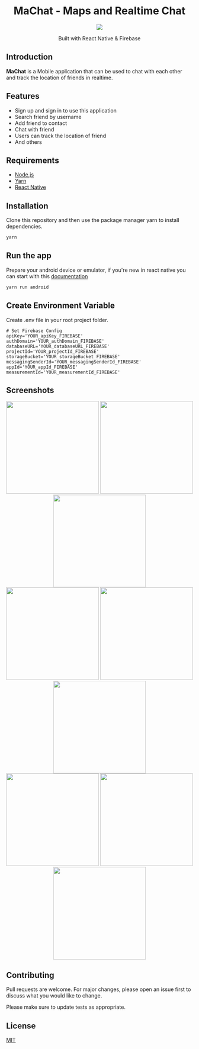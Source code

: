 <h1 align="center">MaChat - Maps and Realtime Chat  </h1>
<p align="center">
  <img src="./readme-images/logo.png"/>
</p>
<p align="center">
  Built with React Native & Firebase
</p>

## Introduction

<b>MaChat</b> is a Mobile application that can be used to chat with each other and track the location of friends in realtime.

## Features

- Sign up and sign in to use this application
- Search friend by username
- Add friend to contact
- Chat with friend
- Users can track the location of friend
- And others

## Requirements
* [Node.js](https://nodejs.org/en/)
* [Yarn](https://yarnpkg.com/lang/en/)
* [React Native](https://facebook.github.io/react-native/)

## Installation

Clone this repository and then use the package manager yarn to install dependencies.

```bash
yarn
```

## Run the app

Prepare your android device or emulator, if you're new in react native you can start with this [documentation](https://facebook.github.io/react-native/docs/getting-started)

```bash
yarn run android
```

## Create Environment Variable

Create .env file in your root project folder.

```
# Set Firebase Config
apiKey='YOUR_apiKey_FIREBASE'
authDomain='YOUR_authDomain_FIREBASE'
databaseURL='YOUR_databaseURL_FIREBASE'
projectId='YOUR_projectId_FIREBASE'
storageBucket='YOUR_storageBucket_FIREBASE'
messagingSenderId='YOUR_messagingSenderId_FIREBASE'
appId='YOUR_appId_FIREBASE'
measurementId='YOUR_measurementId_FIREBASE'
```

## Screenshots

<div align="center">
    <img width="250" src="./readme-images/demo/friends.png">   
    <img width="250" src="./readme-images/demo/account.png">
    <img width="250" src="./readme-images/demo/chat.png">
</div>
<div align="center">  
    <img width="250" src="./readme-images/demo/login.png">  
    <img width="250" src="./readme-images/demo/profile.png">
    <img width="250" src="./readme-images/demo/sign-up.png">
</div>
<div align="center">  
    <img width="250" src="./readme-images/demo/delete-account.png">  
    <img width="250" src="./readme-images/demo/change-password.png">
    <img width="250" src="./readme-images/demo/change-email.png">
</div>

## Contributing
Pull requests are welcome. For major changes, please open an issue first to discuss what you would like to change.

Please make sure to update tests as appropriate.

## License
[MIT](https://choosealicense.com/licenses/mit/)

